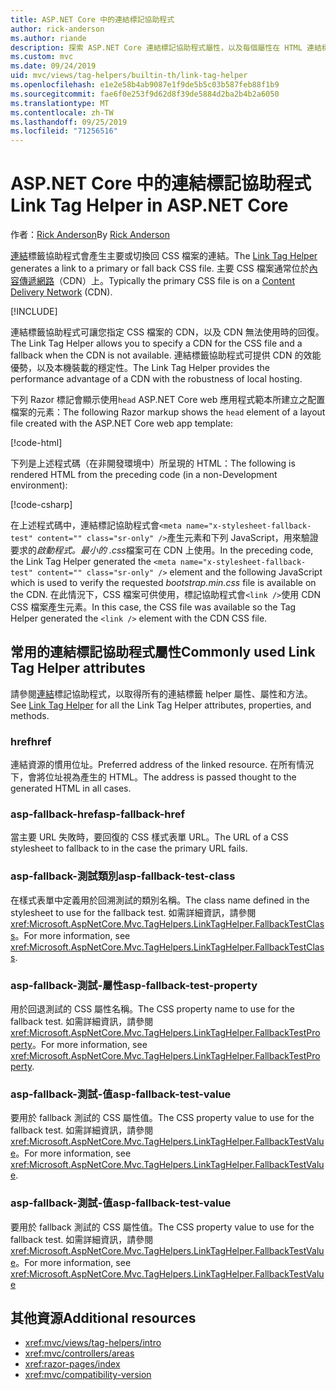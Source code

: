 ```yaml
---
title: ASP.NET Core 中的連結標記協助程式
author: rick-anderson
ms.author: riande
description: 探索 ASP.NET Core 連結標記協助程式屬性，以及每個屬性在 HTML 連結標記的擴充行為中所扮演的角色。
ms.custom: mvc
ms.date: 09/24/2019
uid: mvc/views/tag-helpers/builtin-th/link-tag-helper
ms.openlocfilehash: e1e2e58b4ab9087e1f9de5b5c03b587feb88f1b9
ms.sourcegitcommit: fae6f0e253f9d62d8f39de5884d2ba2b4b2a6050
ms.translationtype: MT
ms.contentlocale: zh-TW
ms.lasthandoff: 09/25/2019
ms.locfileid: "71256516"
---
```

# <a name="link-tag-helper-in-aspnet-core"></a><span data-ttu-id="53506-103">ASP.NET Core 中的連結標記協助程式</span><span class="sxs-lookup"><span data-stu-id="53506-103">Link Tag Helper in ASP.NET Core</span></span>

<span data-ttu-id="53506-104">作者：[Rick Anderson](https://twitter.com/RickAndMSFT)</span><span class="sxs-lookup"><span data-stu-id="53506-104">By [Rick Anderson](https://twitter.com/RickAndMSFT)</span></span>

<span data-ttu-id="53506-105">[連結](xref:Microsoft.AspNetCore.Mvc.TagHelpers.LinkTagHelper)標籤協助程式會產生主要或切換回 CSS 檔案的連結。</span><span class="sxs-lookup"><span data-stu-id="53506-105">The [Link Tag Helper](xref:Microsoft.AspNetCore.Mvc.TagHelpers.LinkTagHelper) generates a link to a primary or fall back CSS file.</span></span> <span data-ttu-id="53506-106">主要 CSS 檔案通常位於[內容傳遞網路](/office365/enterprise/content-delivery-networks#what-exactly-is-a-cdn)（CDN）上。</span><span class="sxs-lookup"><span data-stu-id="53506-106">Typically the primary CSS file is on a [Content Delivery Network](/office365/enterprise/content-delivery-networks#what-exactly-is-a-cdn) (CDN).</span></span>

[!INCLUDE[](~/includes/cdn.md)]

<span data-ttu-id="53506-107">連結標籤協助程式可讓您指定 CSS 檔案的 CDN，以及 CDN 無法使用時的回復。</span><span class="sxs-lookup"><span data-stu-id="53506-107">The Link Tag Helper allows you to specify a CDN for the CSS file and a fallback when the CDN is not available.</span></span> <span data-ttu-id="53506-108">連結標籤協助程式可提供 CDN 的效能優勢，以及本機裝載的穩定性。</span><span class="sxs-lookup"><span data-stu-id="53506-108">The Link Tag Helper provides the performance advantage of a CDN with the robustness of local hosting.</span></span>

<span data-ttu-id="53506-109">下列 Razor 標記會顯示使用`head` ASP.NET Core web 應用程式範本所建立之配置檔案的元素：</span><span class="sxs-lookup"><span data-stu-id="53506-109">The following Razor markup shows the `head` element of a layout file created with the ASP.NET Core web app template:</span></span>

[!code-html[](link-tag-helper/sample/_Layout.cshtml?name=snippet)]

<span data-ttu-id="53506-110">下列是上述程式碼（在非開發環境中）所呈現的 HTML：</span><span class="sxs-lookup"><span data-stu-id="53506-110">The following is rendered HTML from the preceding code (in a non-Development environment):</span></span>

[!code-csharp[](link-tag-helper/sample/HtmlPage1.html)]

<span data-ttu-id="53506-111">在上述程式碼中，連結標記協助程式會`<meta name="x-stylesheet-fallback-test" content="" class="sr-only" />`產生元素和下列 JavaScript，用來驗證要求的*啟動程式。最小的 .css*檔案可在 CDN 上使用。</span><span class="sxs-lookup"><span data-stu-id="53506-111">In the preceding code, the Link Tag Helper generated the `<meta name="x-stylesheet-fallback-test" content="" class="sr-only" />` element and the following JavaScript which is used to verify the requested *bootstrap.min.css* file is available on the CDN.</span></span> <span data-ttu-id="53506-112">在此情況下，CSS 檔案可供使用，標記協助程式會`<link />`使用 CDN CSS 檔案產生元素。</span><span class="sxs-lookup"><span data-stu-id="53506-112">In this case, the CSS file was available so the Tag Helper generated the `<link />` element with the CDN CSS file.</span></span>

## <a name="commonly-used-link-tag-helper-attributes"></a><span data-ttu-id="53506-113">常用的連結標記協助程式屬性</span><span class="sxs-lookup"><span data-stu-id="53506-113">Commonly used Link Tag Helper attributes</span></span>

<span data-ttu-id="53506-114">請參閱[連結](xref:Microsoft.AspNetCore.Mvc.TagHelpers.LinkTagHelper)標記協助程式，以取得所有的連結標籤 helper 屬性、屬性和方法。</span><span class="sxs-lookup"><span data-stu-id="53506-114">See [Link Tag Helper](xref:Microsoft.AspNetCore.Mvc.TagHelpers.LinkTagHelper)  for all the Link Tag Helper attributes, properties, and methods.</span></span>

### <a name="href"></a><span data-ttu-id="53506-115">href</span><span class="sxs-lookup"><span data-stu-id="53506-115">href</span></span>

<span data-ttu-id="53506-116">連結資源的慣用位址。</span><span class="sxs-lookup"><span data-stu-id="53506-116">Preferred address of the linked resource.</span></span> <span data-ttu-id="53506-117">在所有情況下，會將位址視為產生的 HTML。</span><span class="sxs-lookup"><span data-stu-id="53506-117">The address is passed thought to the generated HTML in all cases.</span></span>

### <a name="asp-fallback-href"></a><span data-ttu-id="53506-118">asp-fallback-href</span><span class="sxs-lookup"><span data-stu-id="53506-118">asp-fallback-href</span></span>

<span data-ttu-id="53506-119">當主要 URL 失敗時，要回復的 CSS 樣式表單 URL。</span><span class="sxs-lookup"><span data-stu-id="53506-119">The URL of a CSS stylesheet to fallback to in the case the primary URL fails.</span></span>

### <a name="asp-fallback-test-class"></a><span data-ttu-id="53506-120">asp-fallback-測試類別</span><span class="sxs-lookup"><span data-stu-id="53506-120">asp-fallback-test-class</span></span>

<span data-ttu-id="53506-121">在樣式表單中定義用於回溯測試的類別名稱。</span><span class="sxs-lookup"><span data-stu-id="53506-121">The class name defined in the stylesheet to use for the fallback test.</span></span> <span data-ttu-id="53506-122">如需詳細資訊，請參閱<xref:Microsoft.AspNetCore.Mvc.TagHelpers.LinkTagHelper.FallbackTestClass>。</span><span class="sxs-lookup"><span data-stu-id="53506-122">For more information, see <xref:Microsoft.AspNetCore.Mvc.TagHelpers.LinkTagHelper.FallbackTestClass>.</span></span>

### <a name="asp-fallback-test-property"></a><span data-ttu-id="53506-123">asp-fallback-測試-屬性</span><span class="sxs-lookup"><span data-stu-id="53506-123">asp-fallback-test-property</span></span>

<span data-ttu-id="53506-124">用於回退測試的 CSS 屬性名稱。</span><span class="sxs-lookup"><span data-stu-id="53506-124">The CSS property name to use for the fallback test.</span></span> <span data-ttu-id="53506-125">如需詳細資訊，請參閱<xref:Microsoft.AspNetCore.Mvc.TagHelpers.LinkTagHelper.FallbackTestProperty>。</span><span class="sxs-lookup"><span data-stu-id="53506-125">For more information, see <xref:Microsoft.AspNetCore.Mvc.TagHelpers.LinkTagHelper.FallbackTestProperty>.</span></span>

### <a name="asp-fallback-test-value"></a><span data-ttu-id="53506-126">asp-fallback-測試-值</span><span class="sxs-lookup"><span data-stu-id="53506-126">asp-fallback-test-value</span></span>

<span data-ttu-id="53506-127">要用於 fallback 測試的 CSS 屬性值。</span><span class="sxs-lookup"><span data-stu-id="53506-127">The CSS property value to use for the fallback test.</span></span> <span data-ttu-id="53506-128">如需詳細資訊，請參閱<xref:Microsoft.AspNetCore.Mvc.TagHelpers.LinkTagHelper.FallbackTestValue>。</span><span class="sxs-lookup"><span data-stu-id="53506-128">For more information, see <xref:Microsoft.AspNetCore.Mvc.TagHelpers.LinkTagHelper.FallbackTestValue>.</span></span>

### <a name="asp-fallback-test-value"></a><span data-ttu-id="53506-129">asp-fallback-測試-值</span><span class="sxs-lookup"><span data-stu-id="53506-129">asp-fallback-test-value</span></span>

<span data-ttu-id="53506-130">要用於 fallback 測試的 CSS 屬性值。</span><span class="sxs-lookup"><span data-stu-id="53506-130">The CSS property value to use for the fallback test.</span></span> <span data-ttu-id="53506-131">如需詳細資訊，請參閱<xref:Microsoft.AspNetCore.Mvc.TagHelpers.LinkTagHelper.FallbackTestValue>。</span><span class="sxs-lookup"><span data-stu-id="53506-131">For more information, see <xref:Microsoft.AspNetCore.Mvc.TagHelpers.LinkTagHelper.FallbackTestValue></span></span>

## <a name="additional-resources"></a><span data-ttu-id="53506-132">其他資源</span><span class="sxs-lookup"><span data-stu-id="53506-132">Additional resources</span></span>

* <xref:mvc/views/tag-helpers/intro>
* <xref:mvc/controllers/areas>
* <xref:razor-pages/index>
* <xref:mvc/compatibility-version>
